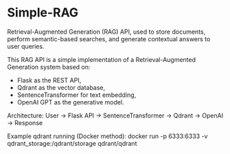 # Simple-RAG
Retrieval-Augmented Generation (RAG) API, used to store documents, perform semantic-based searches, and generate contextual answers to user queries.

This RAG API is a simple implementation of a Retrieval-Augmented Generation system based on:
- Flask as the REST API,
- Qdrant as the vector database,
- SentenceTransformer for text embedding,
- OpenAI GPT as the generative model.

Architecture:
User → Flask API → SentenceTransformer → Qdrant → OpenAI → Response

Example qdrant running (Docker method):
docker run -p 6333:6333 -v qdrant_storage:/qdrant/storage qdrant/qdrant
